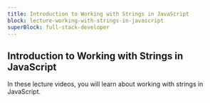 ```yaml
---
title: Introduction to Working with Strings in JavaScript
block: lecture-working-with-strings-in-javascript
superBlock: full-stack-developer
---
```


## Introduction to Working with Strings in JavaScript

In these lecture videos, you will learn about working with strings in JavaScript.
